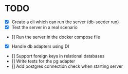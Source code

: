 # TODO

- [x] Create a cli which can run the server (db-seeder run)
- [x] Test the server in a real scenario
- [] Run the server in the docker compose file
- [x] Handle db adapters using DI
- [] Support foreign keys in relational databases
- [] Write tests for the pg adapter
- [] Add postgres connection check when starting server